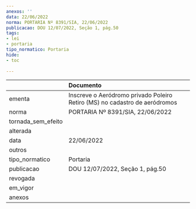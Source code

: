 ```yaml
---
anexos: ''
data: 22/06/2022
norma: PORTARIA Nº 8391/SIA, 22/06/2022
publicacao: DOU 12/07/2022, Seção 1, pág.50
tags:
- lei
- portaria
tipo_normatico: Portaria
hide: 
- toc 
 
---
```


|                    | Documento                                                                  |
|:-------------------|:---------------------------------------------------------------------------|
| ementa             | Inscreve o Aeródromo privado Poleiro Retiro (MS) no cadastro de aeródromos |
| norma              | PORTARIA Nº 8391/SIA, 22/06/2022                                           |
| tornada_sem_efeito |                                                                            |
| alterada           |                                                                            |
| data               | 22/06/2022                                                                 |
| outros             |                                                                            |
| tipo_normatico     | Portaria                                                                   |
| publicacao         | DOU 12/07/2022, Seção 1, pág.50                                            |
| revogada           |                                                                            |
| em_vigor           |                                                                            |
| anexos             |                                                                            |